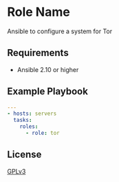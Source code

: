 Role Name
=========

Ansible to configure a system for Tor

Requirements
------------

- Ansible 2.10 or higher

Example Playbook
----------------

```yml
---
- hosts: servers
  tasks:
    roles:
      - role: tor
```

License
-------

[GPLv3](LICENSE)

